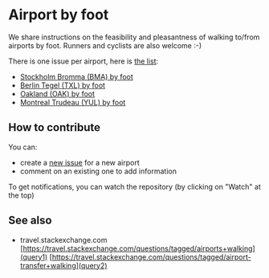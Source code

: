 # Airport by foot

We share instructions on the feasibility and pleasantness of walking to/from airports by foot. Runners and cyclists are also welcome :-)

There is one issue per airport, here is [the list](https://github.com/monperrus/airport-by-foot/issues/):

* [Stockholm Bromma (BMA) by foot](https://github.com/monperrus/airport-by-foot/issues/1)
* [Berlin Tegel (TXL) by foot](https://github.com/monperrus/airport-by-foot/issues/2)
* [Oakland (OAK) by foot](https://github.com/monperrus/airport-by-foot/issues/3)
* [Montreal Trudeau (YUL) by foot](https://github.com/monperrus/airport-by-foot/issues/4)

How to contribute
-----------------

You can:

* create a [new issue](https://github.com/monperrus/airport-by-foot/issues/new) for a new airport
* comment on an existing one to add information

To get notifications, you can watch the repository (by clicking on "Watch" at the top)

See also
--------

* travel.stackexchange.com [https://travel.stackexchange.com/questions/tagged/airports+walking](query1) [https://travel.stackexchange.com/questions/tagged/airport-transfer+walking](query2)
